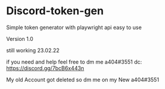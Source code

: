 # Discord-token-gen
Simple token generator with playwright api easy to use

Version 1.0


still working 23.02.22

if you need and help feel free to dm me a404#3551
dc: https://discord.gg/7bcB6x443n

My old Account got deleted so dm me on my New a404#3551
